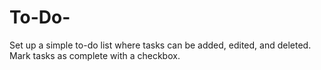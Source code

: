 # To-Do-
   Set up a simple to-do list where tasks can be added, edited, and deleted.
   Mark tasks as complete with a checkbox.
